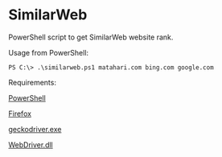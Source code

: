 # SimilarWeb
PowerShell script to get SimilarWeb website rank.

Usage from PowerShell:
```
PS C:\> .\similarweb.ps1 matahari.com bing.com google.com

```

Requirements:

[PowerShell](https://github.com/PowerShell/PowerShell/releases/latest)

[Firefox](https://download.mozilla.org/?product=firefox-esr-latest-ssl&os=win64&lang=en-US)

[geckodriver.exe](https://github.com/mozilla/geckodriver/releases/latest)

[WebDriver.dll](https://www.nuget.org/api/v2/package/Selenium.WebDriver/)

